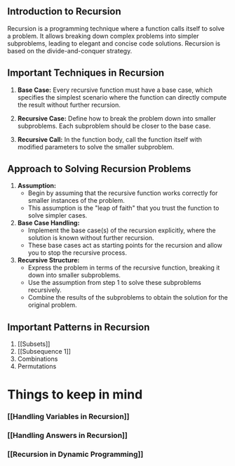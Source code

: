 ## Introduction to Recursion

Recursion is a programming technique where a function calls itself to solve a problem. It allows breaking down complex problems into simpler subproblems, leading to elegant and concise code solutions. Recursion is based on the divide-and-conquer strategy.

## Important Techniques in Recursion

1. **Base Case:** Every recursive function must have a base case, which specifies the simplest scenario where the function can directly compute the result without further recursion.
    
2. **Recursive Case:** Define how to break the problem down into smaller subproblems. Each subproblem should be closer to the base case.
    
3. **Recursive Call:** In the function body, call the function itself with modified parameters to solve the smaller subproblem.


## Approach to Solving Recursion Problems

1. **Assumption:**
    - Begin by assuming that the recursive function works correctly for smaller instances of the problem.
    - This assumption is the "leap of faith" that you trust the function to solve simpler cases.
2. **Base Case Handling:**
    - Implement the base case(s) of the recursion explicitly, where the solution is known without further recursion.
    - These base cases act as starting points for the recursion and allow you to stop the recursive process.
3. **Recursive Structure:**
    - Express the problem in terms of the recursive function, breaking it down into smaller subproblems.
    - Use the assumption from step 1 to solve these subproblems recursively.
    - Combine the results of the subproblems to obtain the solution for the original problem.
 

## Important Patterns in Recursion 

1. [[Subsets]]
2. [[Subsequence 1]] 
3. Combinations
4. Permutations


# Things to keep in mind
### [[Handling Variables in Recursion]]

### [[Handling Answers in Recursion]]

### [[Recursion in Dynamic Programming]]

